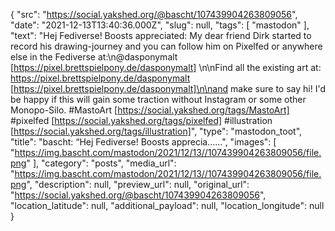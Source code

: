 {
  "src": "https://social.yakshed.org/@bascht/107439904263809056",
  "date": "2021-12-13T13:40:36.000Z",
  "slug": null,
  "tags": [
    "mastodon"
  ],
  "text": "Hej Fediverse! Boosts appreciated: My dear friend Dirk started to record his drawing-journey and you can follow him on Pixelfed or anywhere else in the Fediverse at:\n@dasponymalt [https://pixel.brettspielpony.de/dasponymalt] \n\nFind all the existing art at: https://pixel.brettspielpony.de/dasponymalt [https://pixel.brettspielpony.de/dasponymalt]\n\nand make sure to say hi! I'd be happy if this will gain some traction without Instagram or some other Monopo-Silo. #MastoArt [https://social.yakshed.org/tags/MastoArt] #pixelfed [https://social.yakshed.org/tags/pixelfed] #illustration [https://social.yakshed.org/tags/illustration]",
  "type": "mastodon_toot",
  "title": "bascht: “Hej Fediverse! Boosts apprecia……",
  "images": [
    "https://img.bascht.com/mastodon/2021/12/13//107439904263809056/file.png"
  ],
  "category": "posts",
  "media_url": "https://img.bascht.com/mastodon/2021/12/13//107439904263809056/file.png",
  "description": null,
  "preview_url": null,
  "original_url": "https://social.yakshed.org/@bascht/107439904263809056",
  "location_latitude": null,
  "additional_payload": null,
  "location_longitude": null
}